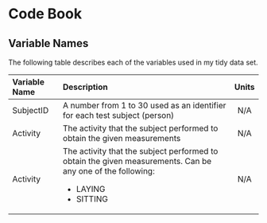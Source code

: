 Code Book
=========

## Variable Names
The following table describes each of the variables used in my tidy data set.

| Variable Name | Description | Units |
|:--------------|:------------|:-----:|
| SubjectID | A number from 1 to 30 used as an identifier for each test subject (person) | N/A |
| Activity | The activity that the subject performed to obtain the given measurements | N/A |
| Activity | The activity that the subject performed to obtain the given measurements. Can be any one of the following:<ul><li>LAYING</li><li>SITTING</li></ul> | N/A |